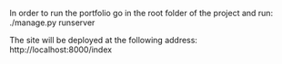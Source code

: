 In order to run the portfolio go in the root folder of the project and run:
./manage.py runserver

The site will be deployed at the following address:
http://localhost:8000/index
